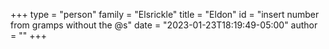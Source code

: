 +++
type = "person"
family = "Elsrickle"
title = "Eldon"
id = "insert number from gramps without the @s"
date = "2023-01-23T18:19:49-05:00"
author = ""
+++
